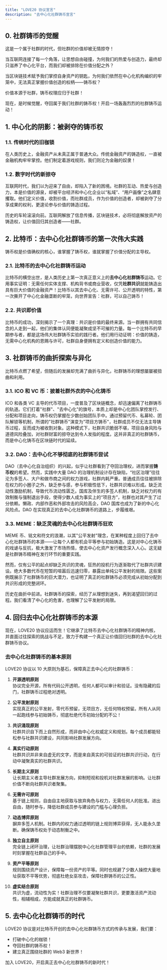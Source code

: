 ```yaml
---
title: "LOVE20 协议宣言"
description: "去中心化社群铸币宣言"
---
```


## 0. 社群铸币的觉醒

这是一个属于社群的时代，但社群的价值却被无情掠夺！

当互联网连接了每一个角落，让思想自由碰撞，为何我们的热爱与创造力，最终却只滋养了中心化平台，而我们却被排除在价值分配之外？

当区块链技术赋予我们掌控自身资产的钥匙，为何我们依然在中心化机构编织的牢笼中，无法真正掌握价值创造的权柄——铸币权？

价值本源于社群，铸币权理应归于社群！

现在，是时候觉醒，夺回属于我们社群的铸币权！开启一场轰轰烈烈的社群铸币运动！

## 1. 中心化的阴影：被剥夺的铸币权

### 1.1. 传统时代的旧枷锁

在人类历史上，金融资产从未真正属于普通大众。传统金融资产的铸造权，一直被金融机构牢牢掌控。他们制定着游戏规则，我们则沦为金融的奴隶！

### 1.2. 数字时代的新掠夺

互联网时代，我们以为迎来了自由，却陷入了新的困境。社群的互动、热爱与创造力，本是价值的源泉，却被平台经济和中心化企业以“私域”、“用户画像”之名肆意攫取。他们定义价值，收割价值，而社群成员，作为价值的创造者，却被剥夺了分享成果的权利，更遑论参与价值的铸造过程。

历史的车轮滚滚向前。互联网解放了信息传播，区块链技术，必将彻底解放资产的铸造权，让价值回归其创造者——社群。

## 2. 比特币：去中心化社群铸币的第一次伟大实践

铸币权是价值确权的核心，谁掌握了铸币权，谁就掌握了价值分配的主导权。

### 2.1. 比特币的去中心化社群铸币运动

比特币的横空出世，是人类历史上第一次真正意义上的**去中心化社群铸币**运动。它用事实证明：无需任何实体支撑、机构背书或商业营收，仅凭**社群共识**就能铸造出具有巨大价值的金融资产！比特币以其去中心化、无需许可、公开透明的特性，第一次撕开了中心化金融垄断的牢笼，向世界宣告：社群，可以自己铸币！

### 2.2. 共识即价值

比特币的成功，深刻揭示了一个真理：共识是价值的最终来源。当一群拥有共同信念的人走到一起，他们的集体认同便能凝聚成坚不可摧的力量。每一个比特币的早期参与者，都是这场伟大社群铸币实验的践行者。他们用行动证明：价值的铸造，无需中心化机构的恩赐与许可，社群自身便拥有定义和创造价值的能力。

## 3. 社群铸币的曲折探索与异化

比特币点燃了希望，但随后的发展却充满了曲折与异化，社群铸币的理想屡屡被扭曲和利用。

### 3.1. ICO 和 VC 币：披着社群外衣的中心化铸币

ICO 和各类 VC 主导的代币项目，一度普及了区块链概念，却迅速偏离了社群铸币的轨道。它们打着"社群"、"去中心化"的旗号，本质上却是中心化团队掌控发行、分配和项目走向，铸币权仍掌握在少数创始团队手中。通过预留代币、私募轮、团队解锁等机制，所谓的"社群铸币"演变为"项目方铸币"，社群成员不仅无法主导铸币过程，反而成为被收割对象。这种模式下，社群共识脆弱不堪，项目自身风险与道德风险叠加，对社群财富的掠夺达到令人发指的程度。这并非真正的社群铸币，而是中心化铸币在区块链时代的延续。

### 3.2. DAO：去中心化不够彻底的社群铸币尝试

DAO（去中心化自治组织）的兴起，似乎让社群看到了夺回治理权，进而掌握**铸币权**的希望。然而，实践中大量 DAO 的治理机制设计存在缺陷，“社区治理”往往沦为多签人、大户和做市商之间的权力游戏，社群内耗严重。普通成员往往被排除在权力的小圈子之外，缺乏参与感，参与积极性低下，社群共识难以形成。缺乏流动性激励机制，导致代币流动性匮乏。国库及伴生的多签人机制，缺乏对权力的有效制衡与强制退出手段，使得少数人成为事实上的“项目方”，社群也对其产生了过分依赖。懒政、内部作恶和外部攻击的风险高企，DAO 国库也成为了新的中心化风险点。DAO 在实现真正的去中心化社群铸币的道路上，步履维艰。

### 3.3. MEME：缺乏灵魂的去中心化社群铸币狂欢

MEME 币、铭文和符文的浪潮，以其"公平发射"理念，在某种程度上回归了去中心化社群铸币的本源——让每个人都有机会平等参与初始铸造。这是对中心化铸币的戏谑与反抗，极大激发了市场热情，使去中心化资产发行概念深入人心。这无疑是社群铸币精神在发行环节的重要实践。

然而，仅有公平的起点却缺乏共识的灵魂，狂热的投机行为逐渐取代了社群共识建设。绝大多数代币在短暂的喧嚣后迅速归零，暴露出单纯公平发射的局限。这些案例既展示了社群铸币的巨大潜力，也证明了真正的社群铸币必须完成从初始分配到共识形成的完整闭环。

历史在曲折中前进。社群铸币的探索，经历了从理想到迷失，再到渴望回归的过程。我们看清了中心化的危害，也理解了公平发射的局限。

## 4. 回归去中心化社群铸币的本源

现在，LOVE20 协议应运而生！它继承了比特币去中心化社群铸币的精神内核，并直面过往探索的挑战与不足，致力于构建一个真正让价值回归社群的去中心化社群铸币协议。

### 去中心化社群铸币的基本原则

LOVE20 协议以 10 大原则为基石，保障真正去中心化的社群铸币：

1. **开源透明原则**  
   协议完全开源，所有代码公开透明，任何人都可以审计和验证。没有隐藏的后门，社群铸币过程绝对透明。

1. **公平发射原则**  
   实现真正的公平发射，零代币预留，无项目方，无任何特权预留。所有人从同一起跑线参与初始铸币，彻底杜绝代币初始分配的不公！

1. **共识涌现原则**  
   社群共识自下而上自然形成，而非由中心化权威定义和规划。每个成员都能轻松参与社群共识建设，共同影响社群发展方向。

1. **真实行动原则**  
   社群共识并非来自虚无的文字，而是来自真实的可验证的社群共识行动，在行动中凝聚真实的社群共识。

1. **长期主义原则**  
   让长期主义者主导社群发展方向，抑制短视和投机对社群发展的影响。让社群价值不断向社群共识者聚集。

1. **无需许可原则**  
   基于链上规则，自由自主地获取与放弃角色与权力，无需任何人的批准。进出自由，随时参与，降低社群成员参与建设的门槛与心理负担。

1. **动态博弈原则**  
   摒弃多签人机制。社群内的权力通过透明的链上规则博弈获得，无人能永久垄断。确保铸币权处于动态制衡之中。

1. **独立自主原则**  
   完全链上闭环治理，让社群治理摆脱中心化社群管理平台的依赖，社群的发展时刻掌握在社群自己的手中。

1. **资产平等原则**  
   规则围绕资产设计，保障每一份资产的平等。同时也规避了少数人操控大量地址获取不平等优势，彻底杜绝女巫攻击，保障社群铸币的公正性。

1. **虚实结合原则**  
   共识为虚，流动性为实！社群治理不仅要凝聚社群共识，更要激活资产流动性，相辅相成，方能成就真正的社群铸币。

## 5. 去中心化社群铸币的时代

LOVE20 协议是对比特币开创的去中心化社群铸币方式的传承与发展，我们要：

- 打破中心化的枷锁！
- 夺回社群的铸币权！
- 建立真正围绕社群的 Web3 新世界！

加入 LOVE20，开启真正去中心化社群铸币的新时代！

